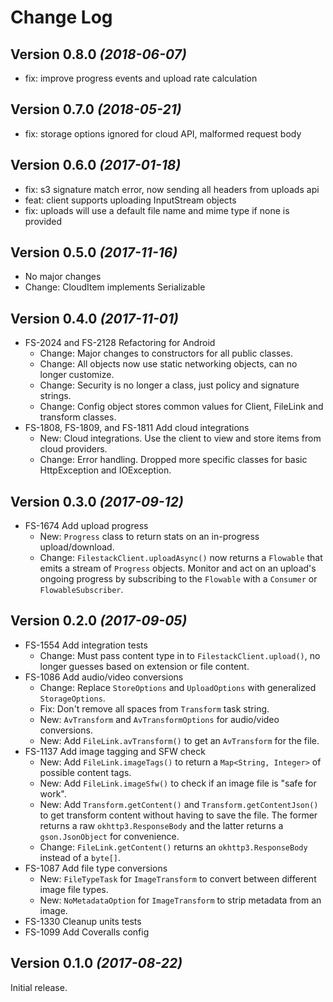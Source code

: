 Change Log
==========

Version 0.8.0 *(2018-06-07)*
----------------------------

  * fix: improve progress events and upload rate calculation

Version 0.7.0 *(2018-05-21)*
----------------------------

  * fix: storage options ignored for cloud API, malformed request body

Version 0.6.0 *(2017-01-18)*
----------------------------

  * fix: s3 signature match error, now sending all headers from uploads api
  * feat: client supports uploading InputStream objects
  * fix: uploads will use a default file name and mime type if none is provided

Version 0.5.0 *(2017-11-16)*
----------------------------

  * No major changes
  * Change: CloudItem implements Serializable

Version 0.4.0 *(2017-11-01)*
----------------------------

  * FS-2024 and FS-2128 Refactoring for Android
    * Change: Major changes to constructors for all public classes.
    * Change: All objects now use static networking objects, can no longer customize.
    * Change: Security is no longer a class, just policy and signature strings.
    * Change: Config object stores common values for Client, FileLink and transform classes.
  * FS-1808, FS-1809, and FS-1811 Add cloud integrations
    * New: Cloud integrations. Use the client to view and store items from cloud providers.
    * Change: Error handling. Dropped more specific classes for basic HttpException and IOException.

Version 0.3.0 *(2017-09-12)*
----------------------------

 * FS-1674 Add upload progress
    * New: `Progress` class to return stats on an in-progress upload/download.
    * Change: `FilestackClient.uploadAsync()` now returns a `Flowable` that emits a stream of
      `Progress` objects. Monitor and act on an upload's ongoing progress by subscribing to the
      `Flowable` with a `Consumer` or `FlowableSubscriber`.

Version 0.2.0 *(2017-09-05)*
----------------------------

 * FS-1554 Add integration tests
    * Change: Must pass content type in to `FilestackClient.upload()`, no longer guesses based on
      extension or file content.
 * FS-1086 Add audio/video conversions
    * Change: Replace `StoreOptions` and `UploadOptions` with generalized `StorageOptions`.
    * Fix: Don't remove all spaces from `Transform` task string.
    * New: `AvTransform` and `AvTransformOptions` for audio/video conversions.
    * New: Add `FileLink.avTransform()` to get an `AvTransform` for the file.
 * FS-1137 Add image tagging and SFW check
    * New: Add `FileLink.imageTags()` to return a `Map<String, Integer>` of possible content tags.
    * New: Add `FileLink.imageSfw()` to check if an image file is "safe for work".
    * New: Add `Transform.getContent()` and `Transform.getContentJson()` to get transform content
      without having to save the file. The former returns a raw `okhttp3.ResponseBody` and the
      latter returns a `gson.JsonObject` for convenience.
    * Change: `FileLink.getContent()` returns an `okhttp3.ResponseBody` instead of a `byte[]`.   
 * FS-1087 Add file type conversions
    * New: `FileTypeTask` for `ImageTransform` to convert between different image file types.
    * New: `NoMetadataOption` for `ImageTransform` to strip metadata from an image.
 * FS-1330 Cleanup units tests
 * FS-1099 Add Coveralls config

Version 0.1.0 *(2017-08-22)*
----------------------------

Initial release.

